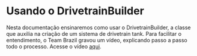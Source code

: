 # Usando o DrivetrainBuilder

Nesta documentação ensinaremos como usar o DrivetrainBuilder, a classe que auxilia
na criação de um sistema de drivetrain tank. Para facilitar o entendimento, o Team Brazil gravou um vídeo, explicando
passo a passo todo o processo. Acesse o vídeo [aqui](https://www.youtube.com/watch?v=6j368G8O9kQ).
